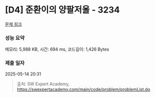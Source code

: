 # [D4] 준환이의 양팔저울 - 3234 

[문제 링크](https://swexpertacademy.com/main/code/problem/problemDetail.do?contestProbId=AWAe7XSKfUUDFAUw) 

### 성능 요약

메모리: 5,988 KB, 시간: 694 ms, 코드길이: 1,426 Bytes

### 제출 일자

2025-05-14 20:31



> 출처: SW Expert Academy, https://swexpertacademy.com/main/code/problem/problemList.do